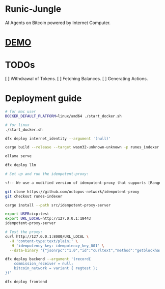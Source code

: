# Runic-Jungle

AI Agents on Bitcoin powered by Internet Computer.

# [DEMO](https://youtu.be/pn0EzkQBn1M)

# TODOs
[ ] Withdrawal of Tokens.
[ ] Fetching Balances.
[ ] Generating Actions.

# Deployment guide
```bash
# for mac user
DOCKER_DEFAULT_PLATFORM=linux/amd64 ./start_docker.sh

# for linux
./start_docker.sh

dfx deploy internet_identity --argument '(null)'

cargo build --release --target wasm32-unknown-unknown -p runes_indexer

ollama serve

dfx deploy llm

# Set up and run the idempotent-proxy:

<!-- We use a modified version of idempotent-proxy that supports [Range requests](https://developer.mozilla.org/en-US/docs/Web/HTTP/Range_requests) to handle Bitcoin RPC responses that exceed the 2MB HTTPS outcall limit. -->

git clone https://github.com/octopus-network/idempotent-proxy
git checkout runes-indexer

cargo install --path src/idempotent-proxy-server

export USER=icp:test
export URL_LOCAL=http://127.0.0.1:18443
idempotent-proxy-server

# Test the proxy:
curl http://127.0.0.1:8080/URL_LOCAL \
  -H 'content-type:text/plain;' \
  -H 'idempotency-key: idempotency_key_001' \
  --data-binary '{"jsonrpc":"1.0","id":"curltext","method":"getblockhash","params":[0]}'

dfx deploy backend --argument '(record{
    commission_receiver = null;
    bitcoin_network = variant { regtest };
})'

dfx deploy frontend
```
